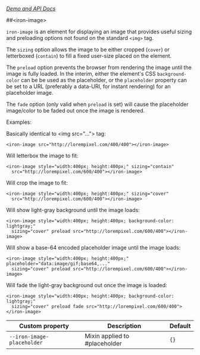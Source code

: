 
<!---

This README is automatically generated from the comments in these files:
iron-image.html

Edit those files, and our readme bot will duplicate them over here!
Edit this file, and the bot will squash your changes :)

-->

_[Demo and API Docs](https://elements.polymer-project.org/elements/iron-image)_


##&lt;iron-image&gt;


`iron-image` is an element for displaying an image that provides useful sizing and
preloading options not found on the standard `<img>` tag.

The `sizing` option allows the image to be either cropped (`cover`) or
letterboxed (`contain`) to fill a fixed user-size placed on the element.

The `preload` option prevents the browser from rendering the image until the
image is fully loaded.  In the interim, either the element's CSS `background-color`
can be be used as the placeholder, or the `placeholder` property can be
set to a URL (preferably a data-URI, for instant rendering) for an
placeholder image.

The `fade` option (only valid when `preload` is set) will cause the placeholder
image/color to be faded out once the image is rendered.

Examples:

  Basically identical to &lt;img src="..."&gt; tag:

    <iron-image src="http://lorempixel.com/400/400"></iron-image>

  Will letterbox the image to fit:

    <iron-image style="width:400px; height:400px;" sizing="contain"
      src="http://lorempixel.com/600/400"></iron-image>

  Will crop the image to fit:

    <iron-image style="width:400px; height:400px;" sizing="cover"
      src="http://lorempixel.com/600/400"></iron-image>

  Will show light-gray background until the image loads:

    <iron-image style="width:400px; height:400px; background-color: lightgray;"
      sizing="cover" preload src="http://lorempixel.com/600/400"></iron-image>

  Will show a base-64 encoded placeholder image until the image loads:

    <iron-image style="width:400px; height:400px;" placeholder="data:image/gif;base64,..."
      sizing="cover" preload src="http://lorempixel.com/600/400"></iron-image>

  Will fade the light-gray background out once the image is loaded:

    <iron-image style="width:400px; height:400px; background-color: lightgray;"
      sizing="cover" preload fade src="http://lorempixel.com/600/400"></iron-image>

Custom property | Description | Default
----------------|-------------|----------
`--iron-image-placeholder` | Mixin applied to #placeholder | `{}`


